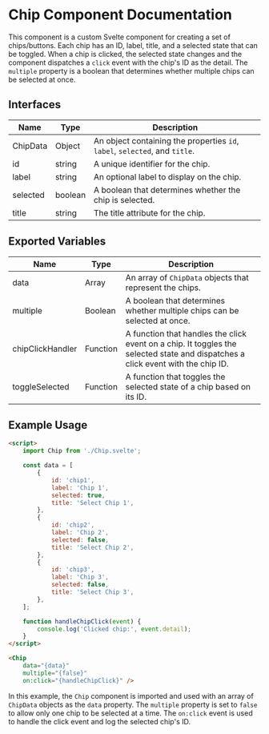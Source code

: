 # Chip Component Documentation

This component is a custom Svelte component for creating a set of chips/buttons. Each chip has an ID, label, title, and a selected state that can be toggled. When a chip is clicked, the selected state changes and the component dispatches a `click` event with the chip's ID as the detail. The `multiple` property is a boolean that determines whether multiple chips can be selected at once.

## Interfaces

| Name     | Type    | Description                                                                 |
| -------- | ------- | --------------------------------------------------------------------------- |
| ChipData | Object  | An object containing the properties `id`, `label`, `selected`, and `title`. |
| id       | string  | A unique identifier for the chip.                                           |
| label    | string  | An optional label to display on the chip.                                   |
| selected | boolean | A boolean that determines whether the chip is selected.                     |
| title    | string  | The title attribute for the chip.                                           |

## Exported Variables

| Name             | Type     | Description                                                                                                                     |
| ---------------- | -------- | ------------------------------------------------------------------------------------------------------------------------------- |
| data             | Array    | An array of `ChipData` objects that represent the chips.                                                                        |
| multiple         | Boolean  | A boolean that determines whether multiple chips can be selected at once.                                                       |
| chipClickHandler | Function | A function that handles the click event on a chip. It toggles the selected state and dispatches a click event with the chip ID. |
| toggleSelected   | Function | A function that toggles the selected state of a chip based on its ID.                                                           |

## Example Usage

```html
<script>
	import Chip from './Chip.svelte';

	const data = [
		{
			id: 'chip1',
			label: 'Chip 1',
			selected: true,
			title: 'Select Chip 1',
		},
		{
			id: 'chip2',
			label: 'Chip 2',
			selected: false,
			title: 'Select Chip 2',
		},
		{
			id: 'chip3',
			label: 'Chip 3',
			selected: false,
			title: 'Select Chip 3',
		},
	];

	function handleChipClick(event) {
		console.log('Clicked chip:', event.detail);
	}
</script>

<Chip
	data="{data}"
	multiple="{false}"
	on:click="{handleChipClick}" />
```

In this example, the `Chip` component is imported and used with an array of `ChipData` objects as the `data` property. The `multiple` property is set to `false` to allow only one chip to be selected at a time. The `on:click` event is used to handle the click event and log the selected chip's ID.
